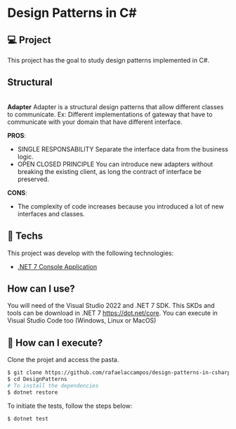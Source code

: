 <p align="center">
  <h1>Design Patterns in C#</h1>
</p>

## 💻 Project
This project has the goal to study design patterns implemented in C#.

## Structural

<br>**Adapter**
Adapter is a structural design patterns that allow different classes to communicate.
Ex: Different implementations of gateway that have to communicate with your domain that have different interface.

**PROS**:
- SINGLE RESPONSABILITY
Separate the interface data from the business logic.
- OPEN CLOSED PRINCIPLE
You can introduce new adapters without breaking the existing client, as long the contract of interface be preserved.

**CONS**:
- The complexity of code increases because you introduced a lot of new interfaces and classes.


## 🧪 Techs

This project was develop with the following technologies:

- [.NET 7 Console Application](https://docs.microsoft.com/pt-br/dotnet/core/dotnet-7)

## How can I use?

You will need of the Visual Studio 2022 and .NET 7 SDK.
This SKDs and tools can be download in .NET 7 https://dot.net/core.
You can execute in Visual Studio Code too (Windows, Linux or MacOS)

## 🚀 How can I execute?

Clone the projet and access the pasta.

```bash
$ git clone https://github.com/rafaelaccampos/design-patterns-in-csharp
$ cd DesignPatterns
# To install the dependencies
$ dotnet restore
```

To initiate the tests, follow the steps below:
```bash
$ dotnet test
```